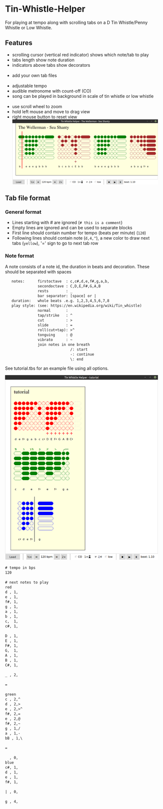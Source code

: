 # Tin-Whistle-Helper
For playing at tempo along with scrolling tabs on a D Tin Whistle/Penny Whistle or Low Whistle.

## Features
- scrolling cursor (vertical red indicator) shows which note/tab to play
- tabs length show note duration 
- indicators above tabs show decorators
<br />  <br />
- add your own tab files
<br />  <br />
- adjustable tempo 
- audible metronome with count-off (CO)
- song can be played in background in scale of tin whistle or low whistle
<br />  <br />
- use scroll wheel to zoom
- hold left mouse and move to drag view
- right mouse button to reset view
![Figure 1](https://github.com/NardJ/Tin-Whistle-Helper/blob/main/screenshots/MainWindow.png "Screenshot")
 
## Tab file format

### General format
- Lines starting with # are ignored (`# this is a comment`)
- Empty lines are ignored and can be used to separate blocks
- First line should contain number for tempo (beats per minute) (`120`)
- Following lines should contain note (`d,4,^`), a new color to draw next tabs (`yellow`), '=' sign to go to next tab row 
  
### Note format
A note consists of a note id, the duration in beats and decoration. These should be separated with spaces 
```
   notes:      firstoctave  : c,c#,d,e,f#,g,a,b,
               secondoctave : C,D,E,F#,G,A,B
               rests        : _
               bar separator: [space] or |
   duration:   whole beats .e.g. 1,2,3,4,5,6,7,8
   play style: (see: https://en.wikipedia.org/wiki/Tin_whistle)
               normal       :
               tap/strike   : ^
               cut          : >
               slide        : =
               roll(cut+tap): >^ 
               tonguing     : @
               vibrato      : ~
               join notes in one breath
                              /: start
                              -: continue
                              \: end
```

See tutorial.tbs for an example file using all options.

![Figure 2](https://github.com/NardJ/Tin-Whistle-Helper/blob/main/screenshots/Tutorial.tbs.png "Tutorial.tbs")

```
# tempo in bps
120

# next notes to play
red
d , 1,
e , 1,
f#, 1,
g , 1,
a , 1,
b , 1,
c,  1,
c#, 1,

D , 1,
E , 1,
F#, 1,
G,  1,
A , 1,
B , 1,
C#, 1,

_ , 2, 

=

green
c , 2,^
d , 2,>
e , 2,>^
f#, 2,=
e , 2,@
f#, 2,~
g , 1,/
a , 1,-
bB , 1,\

=

  , 0, 
blue
c#, 1,
d , 1,
e , 1,
f#, 1,

| , 0, 

g , 4,

```

 
